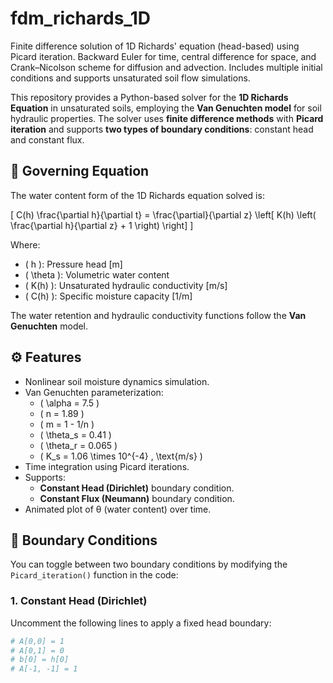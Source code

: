 # fdm_richards_1D
Finite difference solution of 1D Richards' equation (head-based) using Picard iteration. Backward Euler for time, central difference for space, and Crank–Nicolson scheme for diffusion and advection. Includes multiple initial conditions and supports unsaturated soil flow simulations.

This repository provides a Python-based solver for the **1D Richards Equation** in unsaturated soils, employing the **Van Genuchten model** for soil hydraulic properties. The solver uses **finite difference methods** with **Picard iteration** and supports **two types of boundary conditions**: constant head and constant flux.

## 🔬 Governing Equation

The water content form of the 1D Richards equation solved is:

\[
C(h) \frac{\partial h}{\partial t} = \frac{\partial}{\partial z} \left[ K(h) \left( \frac{\partial h}{\partial z} + 1 \right) \right]
\]

Where:

- \( h \): Pressure head [m]  
- \( \theta \): Volumetric water content  
- \( K(h) \): Unsaturated hydraulic conductivity [m/s]  
- \( C(h) \): Specific moisture capacity [1/m]

The water retention and hydraulic conductivity functions follow the **Van Genuchten** model.

## ⚙️ Features

- Nonlinear soil moisture dynamics simulation.
- Van Genuchten parameterization:
  - \( \alpha = 7.5 \)
  - \( n = 1.89 \)
  - \( m = 1 - 1/n \)
  - \( \theta_s = 0.41 \)
  - \( \theta_r = 0.065 \)
  - \( K_s = 1.06 \times 10^{-4} \, \text{m/s} \)
- Time integration using Picard iterations.
- Supports:
  - **Constant Head (Dirichlet)** boundary condition.
  - **Constant Flux (Neumann)** boundary condition.
- Animated plot of θ (water content) over time.

## 📌 Boundary Conditions

You can toggle between two boundary conditions by modifying the `Picard_iteration()` function in the code:

### 1. Constant Head (Dirichlet)

Uncomment the following lines to apply a fixed head boundary:

```python
# A[0,0] = 1
# A[0,1] = 0
# b[0] = h[0]
# A[-1, -1] = 1
